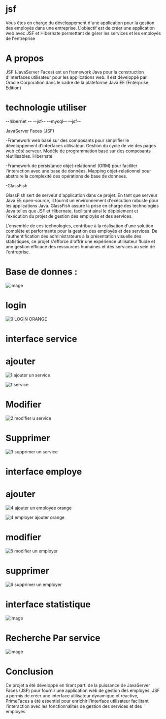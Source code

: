 # jsf
 Vous êtes en charge du développement d'une application pour la gestion 
des employés dans une entreprise. L'objectif est de créer une application web avec JSF 
et Hibernate permettant de gérer les services et les employés de l'entreprise
# A propos
JSF (JavaServer Faces) est un framework Java pour la construction d'interfaces utilisateur pour les applications web. 
Il est développé par Oracle Corporation dans le cadre de la plateforme Java EE (Enterprise Edition)
# technologie utiliser 
--hibernet --
--jsf--
--mysql--
--jsf--


JavaServer Faces (JSF)

-Framework web basé sur des composants pour simplifier le développement d'interfaces utilisateur.
Gestion du cycle de vie des pages web côté serveur.
Modèle de programmation basé sur des composants réutilisables.
Hibernate

-Framework de persistance objet-relationnel (ORM) pour faciliter l'interaction avec une base de données.
Mapping objet-relationnel pour abstraire la complexité des opérations de base de données.

-GlassFish

GlassFish sert de serveur d'application dans ce projet. En tant que serveur Java EE open-source, il fournit un environnement d'exécution robuste pour les applications Java. GlassFish assure la prise en charge des technologies Java telles que JSF et Hibernate, facilitant ainsi le déploiement et l'exécution du projet de gestion des employés et des services.

L'ensemble de ces technologies, contribue à la réalisation d'une solution complète et performante pour la gestion des employés et des services. De l'authentification des administrateurs à la présentation visuelle des statistiques, ce projet s'efforce d'offrir une expérience utilisateur fluide et une gestion efficace des ressources humaines et des services au sein de l'entreprise.

# Base de donnes :
![image](https://github.com/simo-laaouibi/jsf/assets/148088062/0b8dda0a-374d-4828-a9c8-5f85f91b94ce)

# login 
![9 LOGIN ORANGE](https://github.com/simo-laaouibi/jsf/assets/148088062/18c8b4f5-2694-4c38-8473-ead2856fd5bb)

# interface service 
# ajouter 
![1 ajouter un service](https://github.com/simo-laaouibi/jsf/assets/148088062/e2ced4bd-d952-4141-819f-f5b02ef2fc57)

![1 service](https://github.com/simo-laaouibi/jsf/assets/148088062/2ac8fbc0-a5be-4e64-8953-ea0340f8f58f)

# Modifier 
![2 modifier u service](https://github.com/simo-laaouibi/jsf/assets/148088062/49ab7c06-372f-4790-bc67-1c29156db01a)

# Supprimer

![3 supprimer un service ](https://github.com/simo-laaouibi/jsf/assets/148088062/0f853121-20e7-4a7d-9261-e123228c75de)

# interface employe
# ajouter 
![4 ajouter un employee orange](https://github.com/simo-laaouibi/jsf/assets/148088062/ccff0acb-bdc6-4226-bece-3847c4bdc166)

![4 employer ajouter orange ](https://github.com/simo-laaouibi/jsf/assets/148088062/ee10246f-1bd9-4162-beb9-c4508f70f6f4)

# modifier 
![5 modifier un employer](https://github.com/simo-laaouibi/jsf/assets/148088062/9ae31069-53b1-49db-8320-b4df485cec7c)

# supprimer 
![6 supprimer un employer](https://github.com/simo-laaouibi/jsf/assets/148088062/823377cc-9b83-4a55-97ed-3155fb74334f)

# interface statistique 
![image](https://github.com/simo-laaouibi/jsfprojet1/assets/148088062/66bc0901-11fe-4aa1-b807-97a165752004)


# Recherche Par service 
![image](https://github.com/simo-laaouibi/jsf/assets/148088062/63e1c800-83e5-437f-8021-8c0a4e9968a9)

# Conclusion 

Ce projet a été développé en tirant parti de la puissance de JavaServer Faces (JSF) pour fournir une application web de gestion des employés. JSF a permis de créer une interface utilisateur dynamique et réactive, PrimeFaces a été essentiel pour enrichir l'interface utilisateur facilitant l'interaction avec les fonctionnalités de gestion des services et des employés.







